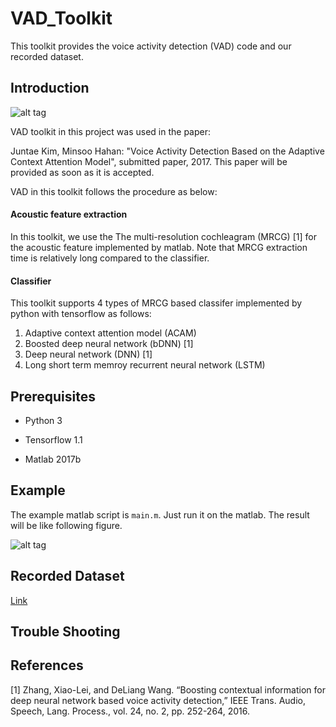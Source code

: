 # VAD_Toolkit
This toolkit provides the voice activity detection (VAD) code and our recorded dataset.
## Introduction

![alt tag](https://user-images.githubusercontent.com/24668469/32532813-2b9c59aa-c490-11e7-8a30-a39de5aedc98.jpg)

VAD toolkit in this project was used in the paper: 

Juntae Kim, Minsoo Hahan: "Voice Activity Detection Based on the Adaptive Context Attention Model", submitted paper, 2017. 
This paper will be provided as soon as it is accepted.

VAD in this toolkit follows the procedure as below:

#### Acoustic feature extraction

In this toolkit, we use the The multi-resolution cochleagram (MRCG) [1] for the acoustic feature implemented by matlab.
Note that MRCG extraction time is relatively long compared to the classifier.
#### Classifier

This toolkit supports 4 types of MRCG based classifer implemented by python with tensorflow as follows:
1. Adaptive context attention model (ACAM)
2. Boosted deep neural network (bDNN) [1]
3. Deep neural network (DNN) [1] 
4. Long short term memroy recurrent neural network (LSTM)

## Prerequisites

- Python 3

- Tensorflow 1.1

- Matlab 2017b
## Example

The example matlab script is `main.m`. Just run it on the matlab.
The result will be like following figure.

![alt tag](https://user-images.githubusercontent.com/24668469/32533149-5526a77e-c492-11e7-909f-a7c7983d9dd4.jpg)

## Recorded Dataset

[Link](http://sail.ipdisk.co.kr:80/publist/VOL1/Database/VAD_DB/Recorded_data.zip)

## Trouble Shooting
## References
[1] Zhang, Xiao-Lei, and DeLiang Wang. “Boosting contextual information for deep neural network based voice activity detection,” IEEE Trans. Audio, Speech, Lang. Process., vol. 24, no. 2, pp. 252-264, 2016.
